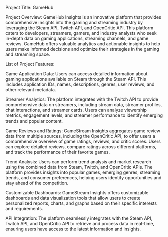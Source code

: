 Project Title: GameHub

Project Overview: GameHub Insights is an innovative platform that provides comprehensive insights into the gaming and streaming industry by leveraging the Steam API, Twitch API, and OpenCritic API. This platform caters to developers, streamers, gamers, and industry analysts who seek in-depth data on gaming applications, streaming channels, and game reviews. GameHub offers valuable analytics and actionable insights to help users make informed decisions and optimize their strategies in the gaming and streaming space.

List of Project Features:

Game Application Data: Users can access detailed information about gaming applications available on Steam through the Steam API. This includes application IDs, names, descriptions, genres, user reviews, and other relevant metadata.

Streamer Analytics: The platform integrates with the Twitch API to provide comprehensive data on streamers, including stream data, streamer profiles, chat interactions, and streamer cards. Users can analyze viewership metrics, engagement levels, and streamer performance to identify emerging trends and popular content.

Game Reviews and Ratings: GameStream Insights aggregates game review data from multiple sources, including the OpenCritic API, to offer users a comprehensive overview of game ratings, reviews, and critic scores. Users can explore detailed reviews, compare ratings across different platforms, and track the performance of their favorite games.

Trend Analysis: Users can perform trend analysis and market research using the combined data from Steam, Twitch, and OpenCritic APIs. The platform provides insights into popular games, emerging genres, streaming trends, and consumer preferences, helping users identify opportunities and stay ahead of the competition.

Customizable Dashboards: GameStream Insights offers customizable dashboards and data visualization tools that allow users to create personalized reports, charts, and graphs based on their specific interests and requirements.

API Integration: The platform seamlessly integrates with the Steam API, Twitch API, and OpenCritic API to retrieve and process data in real-time, ensuring users have access to the latest information and insights.
